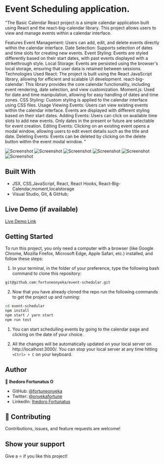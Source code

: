 # Event Scheduling application.
"The Basic Calendar React project is a simple calendar application built using React and the react-big-calendar library. This project allows users to view and manage events within a calendar interface.

Features
Event Management: Users can add, edit, and delete events directly within the calendar interface.
Date Selection: Supports selection of dates and time slots for creating new events.
Event Styling: Events are styled differently based on their start dates, with past events displayed with a strikethrough style.
Local Storage: Events are persisted using the browser's local storage, ensuring that user data is retained between sessions.
Technologies Used
React: The project is built using the React JavaScript library, allowing for efficient and scalable UI development.
react-big-calendar: This library provides the core calendar functionality, including event rendering, date selection, and view customization.
Moment.js: Used for date and time manipulation, allowing for easy handling of dates and time zones.
CSS Styling: Custom styling is applied to the calendar interface using CSS files.
Usage
Viewing Events: Users can view existing events within the calendar interface. Events are displayed with different styling based on their start dates.
Adding Events: Users can click on available time slots to add new events. Only dates in the present or future are selectable for event creation.
Editing Events: Clicking on an existing event opens a modal window, allowing users to edit event details such as the title and date.
Deleting Events: Events can be deleted by clicking on the delete button within the event modal window.
"




![Screenshot](src/assets/images/Calendar-desktop.png)
![Screenshot](src/Assets/images/dashboard-desktop.png)
![Screenshot](src/Assets/images/events-desktop.png)
![Screenshot](src/Assets/images/calendar-mobile.png)
![Screenshot](src/Assets/images/events-mobile.png)
![Screenshot](src/Assets/images/mobile-dashboard.png)


## Built With

- JSX, CSS,JavaScript, React, React Hooks, React-Big-Calendar,moment,localstorage
- Visual Studio, Git, & GitHub;



## Live Demo (if available)

[Live Demo Link](https://home-finder-react.vercel.app/) 


## Getting Started

To run this project, you only need a computer with a browser (like Google Chrome, Mozilla Firefox, Microsoft Edge, Apple Safari, etc.) installed, and follow these steps:

1. In your terminal, in the folder of your preference, type the following bash command to clone this repository:

```sh
git@github.com:fortuneonyeka/event-schedular.git
```

2. Now that you have already cloned the repo run the following commands to get the project up and running:
```sh
cd event-schedular
npm install
npm start / yarn start
npm run test
```

1.  You can start schedulling events by going to the calendar page and clicking on the date of your choice.

2.  All the changes will be automatically updated on your local server on http://localhost:3000/. You can stop your local server at any time hitting `<Ctrl> + C` on your keyboard.

## Author

👤 **Ihedoro Fortunatus O**

- GitHub: [@fortuneonyeka](https://github.com/fortuneonyeka)
- Twitter: [@onyekafortune](https://twitter.com/onyekafortune)
- LinkedIn: [Ihedoro Fortunatus](https://www.linkedin.com/in/fortunatus-ihedoro/)

## 🤝 Contributing

Contributions, issues, and feature requests are welcome!

## Show your support

Give a ⭐️ if you like this project!